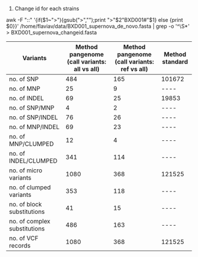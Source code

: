 1. Change id for each strains

awk -F "::" '{if($1~">"){gsub(">","");print ">"$2"BXD001#"$1} else {print $0}}' /home/flaviav/data/BXD001_supernova_de_novo.fasta | grep -o '^\S*' > BXD001_supernova_changeid.fasta


Variants        | Method pangenome (call variants: all vs all)  | Method pangenome (call variants: ref vs all) | Method standard
--------------| ------------- | --------- | ------                                                     
no. of SNP |        484  |   165  |  101672                                           
no. of MNP|        25     |     9  |  ----            
no. of INDEL|         69    | 25   |  19853
no. of SNP/MNP  |          4 |  2  |  ----
no. of SNP/INDEL|         76  |  26 |  ----
no. of MNP/INDEL |         69  |   23  | ----
no. of MNP/CLUMPED|         12  |    4 | ----
no. of INDEL/CLUMPED|   341 | 114 |  ----
no. of micro variants  |       1080 |   368 |  121525
no. of clumped variants |       353  |  118 | ----
no. of block substitutions |         41 |   15 | ----
no. of complex substitutions |        486 |   163  |  ----
no. of VCF records |       1080   |  368 |  121525
                                                              
